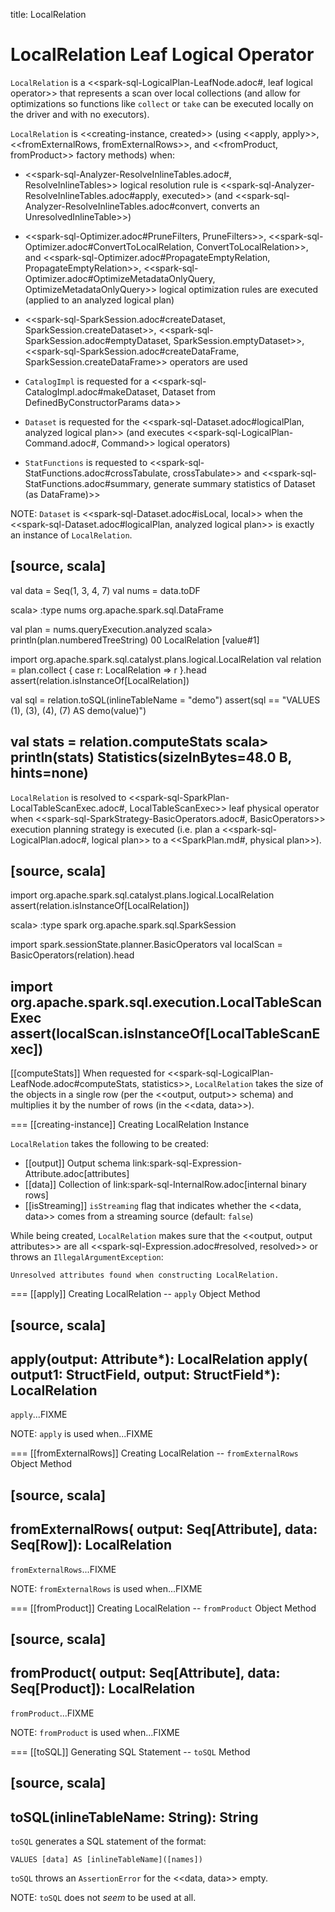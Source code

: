 title: LocalRelation

# LocalRelation Leaf Logical Operator

`LocalRelation` is a <<spark-sql-LogicalPlan-LeafNode.adoc#, leaf logical operator>> that represents a scan over local collections (and allow for optimizations so functions like `collect` or `take` can be executed locally on the driver and with no executors).

`LocalRelation` is <<creating-instance, created>> (using <<apply, apply>>, <<fromExternalRows, fromExternalRows>>, and <<fromProduct, fromProduct>> factory methods) when:

* <<spark-sql-Analyzer-ResolveInlineTables.adoc#, ResolveInlineTables>> logical resolution rule is <<spark-sql-Analyzer-ResolveInlineTables.adoc#apply, executed>> (and <<spark-sql-Analyzer-ResolveInlineTables.adoc#convert, converts an UnresolvedInlineTable>>)

* <<spark-sql-Optimizer.adoc#PruneFilters, PruneFilters>>, <<spark-sql-Optimizer.adoc#ConvertToLocalRelation, ConvertToLocalRelation>>, and <<spark-sql-Optimizer.adoc#PropagateEmptyRelation, PropagateEmptyRelation>>, <<spark-sql-Optimizer.adoc#OptimizeMetadataOnlyQuery, OptimizeMetadataOnlyQuery>> logical optimization rules are executed (applied to an analyzed logical plan)

* <<spark-sql-SparkSession.adoc#createDataset, SparkSession.createDataset>>, <<spark-sql-SparkSession.adoc#emptyDataset, SparkSession.emptyDataset>>, <<spark-sql-SparkSession.adoc#createDataFrame, SparkSession.createDataFrame>> operators are used

* `CatalogImpl` is requested for a <<spark-sql-CatalogImpl.adoc#makeDataset, Dataset from DefinedByConstructorParams data>>

* `Dataset` is requested for the <<spark-sql-Dataset.adoc#logicalPlan, analyzed logical plan>> (and executes <<spark-sql-LogicalPlan-Command.adoc#, Command>> logical operators)

* `StatFunctions` is requested to <<spark-sql-StatFunctions.adoc#crossTabulate, crossTabulate>> and <<spark-sql-StatFunctions.adoc#summary, generate summary statistics of Dataset (as DataFrame)>>

NOTE: `Dataset` is <<spark-sql-Dataset.adoc#isLocal, local>> when the <<spark-sql-Dataset.adoc#logicalPlan, analyzed logical plan>> is exactly an instance of `LocalRelation`.

[source, scala]
----
val data = Seq(1, 3, 4, 7)
val nums = data.toDF

scala> :type nums
org.apache.spark.sql.DataFrame

val plan = nums.queryExecution.analyzed
scala> println(plan.numberedTreeString)
00 LocalRelation [value#1]

import org.apache.spark.sql.catalyst.plans.logical.LocalRelation
val relation = plan.collect { case r: LocalRelation => r }.head
assert(relation.isInstanceOf[LocalRelation])

val sql = relation.toSQL(inlineTableName = "demo")
assert(sql == "VALUES (1), (3), (4), (7) AS demo(value)")

val stats = relation.computeStats
scala> println(stats)
Statistics(sizeInBytes=48.0 B, hints=none)
----

`LocalRelation` is resolved to <<spark-sql-SparkPlan-LocalTableScanExec.adoc#, LocalTableScanExec>> leaf physical operator when <<spark-sql-SparkStrategy-BasicOperators.adoc#, BasicOperators>> execution planning strategy is executed (i.e. plan a <<spark-sql-LogicalPlan.adoc#, logical plan>> to a <<SparkPlan.md#, physical plan>>).

[source, scala]
----
import org.apache.spark.sql.catalyst.plans.logical.LocalRelation
assert(relation.isInstanceOf[LocalRelation])

scala> :type spark
org.apache.spark.sql.SparkSession

import spark.sessionState.planner.BasicOperators
val localScan = BasicOperators(relation).head

import org.apache.spark.sql.execution.LocalTableScanExec
assert(localScan.isInstanceOf[LocalTableScanExec])
----

[[computeStats]]
When requested for <<spark-sql-LogicalPlan-LeafNode.adoc#computeStats, statistics>>, `LocalRelation` takes the size of the objects in a single row (per the <<output, output>> schema) and multiplies it by the number of rows (in the <<data, data>>).

=== [[creating-instance]] Creating LocalRelation Instance

`LocalRelation` takes the following to be created:

* [[output]] Output schema link:spark-sql-Expression-Attribute.adoc[attributes]
* [[data]] Collection of link:spark-sql-InternalRow.adoc[internal binary rows]
* [[isStreaming]] `isStreaming` flag that indicates whether the <<data, data>> comes from a streaming source (default: `false`)

While being created, `LocalRelation` makes sure that the <<output, output attributes>> are all <<spark-sql-Expression.adoc#resolved, resolved>> or throws an `IllegalArgumentException`:

```
Unresolved attributes found when constructing LocalRelation.
```

=== [[apply]] Creating LocalRelation -- `apply` Object Method

[source, scala]
----
apply(output: Attribute*): LocalRelation
apply(
  output1: StructField,
  output: StructField*): LocalRelation
----

`apply`...FIXME

NOTE: `apply` is used when...FIXME

=== [[fromExternalRows]] Creating LocalRelation -- `fromExternalRows` Object Method

[source, scala]
----
fromExternalRows(
  output: Seq[Attribute],
  data: Seq[Row]): LocalRelation
----

`fromExternalRows`...FIXME

NOTE: `fromExternalRows` is used when...FIXME

=== [[fromProduct]] Creating LocalRelation -- `fromProduct` Object Method

[source, scala]
----
fromProduct(
  output: Seq[Attribute],
  data: Seq[Product]): LocalRelation
----

`fromProduct`...FIXME

NOTE: `fromProduct` is used when...FIXME

=== [[toSQL]] Generating SQL Statement -- `toSQL` Method

[source, scala]
----
toSQL(inlineTableName: String): String
----

`toSQL` generates a SQL statement of the format:

```
VALUES [data] AS [inlineTableName]([names])
```

`toSQL` throws an `AssertionError` for the <<data, data>> empty.

NOTE: `toSQL` does not _seem_ to be used at all.
